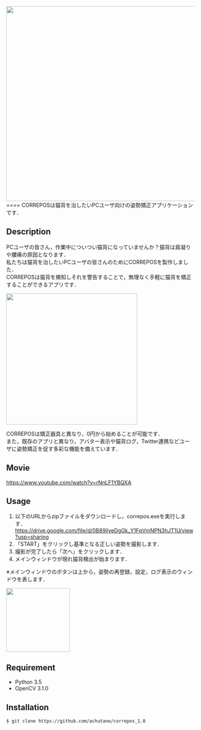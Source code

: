 <img src="https://github.com/achutane/correpos_1.0/blob/master/correpos_logo.png" width="520px">
====
CORREPOSは猫背を治したいPCユーザ向けの姿勢矯正アプリケーションです．

## Description
PCユーザの皆さん，作業中についつい猫背になっていませんか？猫背は肩凝りや腰痛の原因となります．  
私たちは猫背を治したいPCユーザの皆さんのためにCORREPOSを製作しました．  
CORREPOSは猫背を検知しそれを警告することで，無理なく手軽に猫背を矯正することができるアプリです．  

<img src="https://github.com/achutane/correpos_1.0/blob/master/notified.png" width="350px">

CORREPOSは矯正器具と異なり，0円から始めることが可能です．  
また，既存のアプリと異なり，アバター表示や猫背ログ，Twitter連携などユーザに姿勢矯正を促す多彩な機能を備えています．

[](<img src="https://github.com/achutane/correpos_1.0/blob/master/function_introduction.png" width="700px">)

## Movie
https://www.youtube.com/watch?v=rNnLF1YBQXA

## Usage
1. 以下のURLからzipファイルをダウンロードし，correpos.exeを実行します．  
https://drive.google.com/file/d/0B89ilyeDgGk_Y1FqVmNPN3hJT1U/view?usp=sharing  
2. 「START」をクリックし基準となる正しい姿勢を撮影します．
3. 撮影が完了したら「次へ」をクリックします．
4. メインウィンドウが現れ猫背検出が始まります．

※メインウィンドウのボタンは上から，姿勢の再登録，設定，ログ表示のウィンドウを表します．

<img src="https://github.com/achutane/correpos_1.0/blob/master/screenshot.png" width="170px">

## Requirement
* Python 3.5  
* OpenCV 3.1.0

## Installation
    $ git clone https://github.com/achutane/correpos_1.0
